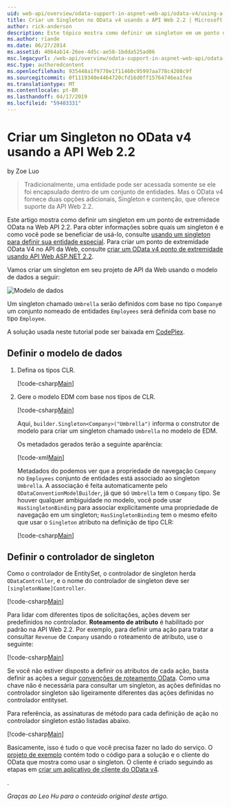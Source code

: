 ```yaml
---
uid: web-api/overview/odata-support-in-aspnet-web-api/odata-v4/using-a-singleton-in-an-odata-endpoint-in-web-api-22
title: Criar um Singleton no OData v4 usando a API Web 2.2 | Microsoft Docs
author: rick-anderson
description: Este tópico mostra como definir um singleton em um ponto de extremidade OData na Web API 2.2.
ms.author: riande
ms.date: 06/27/2014
ms.assetid: 4064ab14-26ee-4d5c-ae58-1bdda525ad06
msc.legacyurl: /web-api/overview/odata-support-in-aspnet-web-api/odata-v4/using-a-singleton-in-an-odata-endpoint-in-web-api-22
msc.type: authoredcontent
ms.openlocfilehash: 935448a1f9770e1f11460c95997aa778c4208c9f
ms.sourcegitcommit: 0f1119340e4464720cfd16d0ff15764746ea1fea
ms.translationtype: MT
ms.contentlocale: pt-BR
ms.lasthandoff: 04/17/2019
ms.locfileid: "59403331"
---
```

# <a name="create-a-singleton-in-odata-v4-using-web-api-22"></a>Criar um Singleton no OData v4 usando a API Web 2.2

by Zoe Luo

> Tradicionalmente, uma entidade pode ser acessada somente se ele foi encapsulado dentro de um conjunto de entidades. Mas o OData v4 fornece duas opções adicionais, Singleton e contenção, que oferece suporte da API Web 2.2.


Este artigo mostra como definir um singleton em um ponto de extremidade OData na Web API 2.2. Para obter informações sobre quais um singleton é e como você pode se beneficiar de usá-lo, consulte [usando um singleton para definir sua entidade especial](https://blogs.msdn.com/b/odatateam/archive/2014/03/05/use-singleton-to-define-your-special-entity.aspx). Para criar um ponto de extremidade OData V4 no API da Web, consulte [criar um OData v4 ponto de extremidade usando API Web ASP.NET 2.2](create-an-odata-v4-endpoint.md). 

Vamos criar um singleton em seu projeto de API da Web usando o modelo de dados a seguir:

![Modelo de dados](using-a-singleton-in-an-odata-endpoint-in-web-api-22/_static/image1.png)

Um singleton chamado `Umbrella` serão definidos com base no tipo `Company`e um conjunto nomeado de entidades `Employees` será definida com base no tipo `Employee`.

A solução usada neste tutorial pode ser baixada em [CodePlex](http://aspnet.codeplex.com/sourcecontrol/latest#Samples/WebApi/OData/v4/ODataSingletonSample/).

## <a name="define-the-data-model"></a>Definir o modelo de dados

1. Defina os tipos CLR.

    [!code-csharp[Main](using-a-singleton-in-an-odata-endpoint-in-web-api-22/samples/sample1.cs)]
2. Gere o modelo EDM com base nos tipos de CLR.

    [!code-csharp[Main](using-a-singleton-in-an-odata-endpoint-in-web-api-22/samples/sample2.cs)]

    Aqui, `builder.Singleton<Company>("Umbrella")` informa o construtor de modelo para criar um singleton chamado `Umbrella` no modelo de EDM.

    Os metadados gerados terão a seguinte aparência:

    [!code-xml[Main](using-a-singleton-in-an-odata-endpoint-in-web-api-22/samples/sample3.xml)]

    Metadados do podemos ver que a propriedade de navegação `Company` no `Employees` conjunto de entidades está associado ao singleton `Umbrella`. A associação é feita automaticamente pelo `ODataConventionModelBuilder`, já que só `Umbrella` tem o `Company` tipo. Se houver qualquer ambiguidade no modelo, você pode usar `HasSingletonBinding` para associar explicitamente uma propriedade de navegação em um singleton; `HasSingletonBinding` tem o mesmo efeito que usar o `Singleton` atributo na definição de tipo CLR:

    [!code-csharp[Main](using-a-singleton-in-an-odata-endpoint-in-web-api-22/samples/sample4.cs)]

## <a name="define-the-singleton-controller"></a>Definir o controlador de singleton

Como o controlador de EntitySet, o controlador de singleton herda `ODataController`, e o nome do controlador de singleton deve ser `[singletonName]Controller`.

[!code-csharp[Main](using-a-singleton-in-an-odata-endpoint-in-web-api-22/samples/sample5.cs)]

Para lidar com diferentes tipos de solicitações, ações devem ser predefinidos no controlador. **Roteamento de atributo** é habilitado por padrão na API Web 2.2. Por exemplo, para definir uma ação para tratar a consultar `Revenue` de `Company` usando o roteamento de atributo, use o seguinte:

[!code-csharp[Main](using-a-singleton-in-an-odata-endpoint-in-web-api-22/samples/sample6.cs)]

Se você não estiver disposto a definir os atributos de cada ação, basta definir as ações a seguir [convenções de roteamento OData](../odata-routing-conventions.md). Como uma chave não é necessária para consultar um singleton, as ações definidas no controlador singleton são ligeiramente diferentes das ações definidas no controlador entityset.

Para referência, as assinaturas de método para cada definição de ação no controlador singleton estão listadas abaixo.

[!code-csharp[Main](using-a-singleton-in-an-odata-endpoint-in-web-api-22/samples/sample7.cs)]

Basicamente, isso é tudo o que você precisa fazer no lado do serviço. O [projeto de exemplo](http://aspnet.codeplex.com/sourcecontrol/latest#Samples/WebApi/OData/v4/ODataSingletonSample/) contém todo o código para a solução e o cliente do OData que mostra como usar o singleton. O cliente é criado seguindo as etapas em [criar um aplicativo de cliente do OData v4](create-an-odata-v4-client-app.md).

. 

*Graças ao Leo Hu para o conteúdo original deste artigo.*
